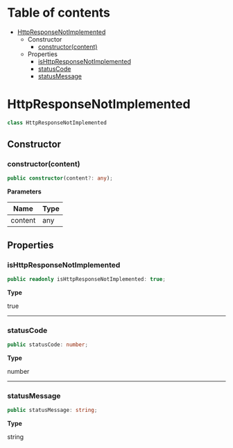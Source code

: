 # Table of contents

* [HttpResponseNotImplemented][ClassDeclaration-18]
    * Constructor
        * [constructor(content)][Constructor-11]
    * Properties
        * [isHttpResponseNotImplemented][PropertyDeclaration-44]
        * [statusCode][PropertyDeclaration-45]
        * [statusMessage][PropertyDeclaration-46]

# HttpResponseNotImplemented

```typescript
class HttpResponseNotImplemented
```
## Constructor

### constructor(content)

```typescript
public constructor(content?: any);
```

**Parameters**

| Name    | Type |
| ------- | ---- |
| content | any  |

## Properties

### isHttpResponseNotImplemented

```typescript
public readonly isHttpResponseNotImplemented: true;
```

**Type**

true

----------

### statusCode

```typescript
public statusCode: number;
```

**Type**

number

----------

### statusMessage

```typescript
public statusMessage: string;
```

**Type**

string

[ClassDeclaration-18]: httpresponsenotimplemented.md#httpresponsenotimplemented
[Constructor-11]: httpresponsenotimplemented.md#constructorcontent
[PropertyDeclaration-44]: httpresponsenotimplemented.md#ishttpresponsenotimplemented
[PropertyDeclaration-45]: httpresponsenotimplemented.md#statuscode
[PropertyDeclaration-46]: httpresponsenotimplemented.md#statusmessage